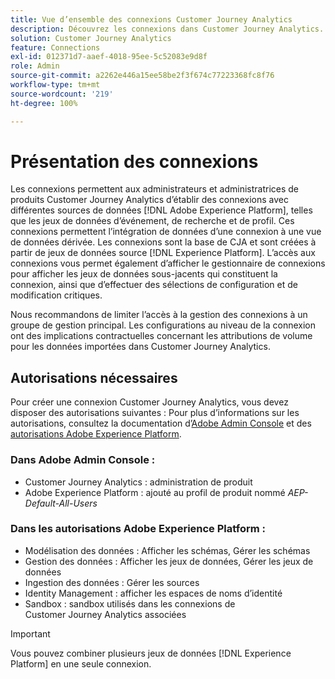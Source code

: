 ```yaml
---
title: Vue d’ensemble des connexions Customer Journey Analytics
description: Découvrez les connexions dans Customer Journey Analytics.
solution: Customer Journey Analytics
feature: Connections
exl-id: 012371d7-aaef-4018-95ee-5c52083e9d8f
role: Admin
source-git-commit: a2262e446a15ee58be2f3f674c77223368fc8f76
workflow-type: tm+mt
source-wordcount: '219'
ht-degree: 100%

---
```


# Présentation des connexions

Les connexions permettent aux administrateurs et administratrices de produits Customer Journey Analytics d’établir des connexions avec différentes sources de données [!DNL Adobe Experience Platform], telles que les jeux de données d’événement, de recherche et de profil. Ces connexions permettent l’intégration de données d’une connexion à une vue de données dérivée. Les connexions sont la base de CJA et sont créées à partir de jeux de données source [!DNL Experience Platform]. L’accès aux connexions vous permet également d’afficher le gestionnaire de connexions pour afficher les jeux de données sous-jacents qui constituent la connexion, ainsi que d’effectuer des sélections de configuration et de modification critiques.

Nous recommandons de limiter l’accès à la gestion des connexions à un groupe de gestion principal. Les configurations au niveau de la connexion ont des implications contractuelles concernant les attributions de volume pour les données importées dans Customer Journey Analytics.

<!-- Outdated interface 

>[!BEGINSHADEBOX]

See ![VideoCheckedOut](/help/assets/icons/VideoCheckedOut.svg) [Configuring connections](https://video.tv.adobe.com/v/35111/?quality=12&learn=on){target=&#34;_blank&#34;} for a demo video.

>[!ENDSHADEBOX]

-->

## Autorisations nécessaires

Pour créer une connexion Customer Journey Analytics, vous devez disposer des autorisations suivantes : Pour plus d’informations sur les autorisations, consultez la documentation d’[Adobe Admin Console](https://helpx.adobe.com/fr/enterprise/admin-guide.html/enterprise/using/manage-permissions-and-roles.ug.html) et des [autorisations Adobe Experience Platform](https://experienceleague.adobe.com/fr/docs/experience-platform/access-control/home).

### Dans Adobe Admin Console :

* Customer Journey Analytics : administration de produit
* Adobe Experience Platform : ajouté au profil de produit nommé *AEP-Default-All-Users*

### Dans les autorisations Adobe Experience Platform :

* Modélisation des données : Afficher les schémas, Gérer les schémas
* Gestion des données : Afficher les jeux de données, Gérer les jeux de données
* Ingestion des données : Gérer les sources
* Identity Management : afficher les espaces de noms d’identité
* Sandbox : sandbox utilisés dans les connexions de Customer Journey Analytics associées

>[!IMPORTANT]
>
>Vous pouvez combiner plusieurs jeux de données [!DNL Experience Platform] en une seule connexion.
